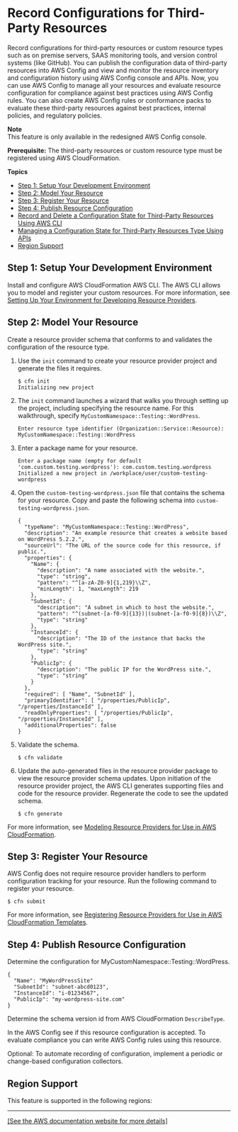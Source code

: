 # Record Configurations for Third\-Party Resources<a name="customresources"></a>

Record configurations for third\-party resources or custom resource types such as on premise servers, SAAS monitoring tools, and version control systems \(like GitHub\)\. You can publish the configuration data of third\-party resources into AWS Config and view and monitor the resource inventory and configuration history using AWS Config console and APIs\. Now, you can use AWS Config to manage all your resources and evaluate resource configuration for compliance against best practices using AWS Config rules\. You can also create AWS Config rules or conformance packs to evaluate these third\-party resources against best practices, internal policies, and regulatory policies\. 

**Note**  
This feature is only available in the redesigned AWS Config console\.

**Prerequisite:** The third\-party resources or custom resource type must be registered using AWS CloudFormation\. 

**Topics**
+ [Step 1: Setup Your Development Environment](#customresources-setupdevenvironment)
+ [Step 2: Model Your Resource](#customresources-modelresource)
+ [Step 3: Register Your Resource](#customresources-registerresource)
+ [Step 4: Publish Resource Configuration](#customresources-publishresourceconfiguration)
+ [Record and Delete a Configuration State for Third\-Party Resources Using AWS CLI](customresources-cli.md)
+ [Managing a Configuration State for Third\-Party Resources Type Using APIs](customresources-api.md)
+ [Region Support](#custom-resources-regions)

## Step 1: Setup Your Development Environment<a name="customresources-setupdevenvironment"></a>

Install and configure AWS CloudFormation AWS CLI\. The AWS CLI allows you to model and register your custom resources\. For more information, see [Setting Up Your Environment for Developing Resource Providers](https://docs.aws.amazon.com/AWSCloudFormation/latest/UserGuide/resource-type-setup.html)\.

## Step 2: Model Your Resource<a name="customresources-modelresource"></a>

Create a resource provider schema that conforms to and validates the configuration of the resource type\.

1. Use the `init` command to create your resource provider project and generate the files it requires\.

   ```
   $ cfn init
   Initializing new project
   ```

1. The `init` command launches a wizard that walks you through setting up the project, including specifying the resource name\. For this walkthrough, specify `MyCustomNamespace::Testing::WordPress`\.

   ```
   Enter resource type identifier (Organization::Service::Resource): MyCustomNamespace::Testing::WordPress
   ```

1. Enter a package name for your resource\.

   ```
   Enter a package name (empty for default 'com.custom.testing.wordpress'): com.custom.testing.wordpress 
   Initialized a new project in /workplace/user/custom-testing-wordpress
   ```

1. Open the `custom-testing-wordpress.json` file that contains the schema for your resource\. Copy and paste the following schema into `custom-testing-wordpress.json`\.

   ```
   {
     "typeName": "MyCustomNamespace::Testing::WordPress",
     "description": "An example resource that creates a website based on WordPress 5.2.2.",
     "sourceUrl": "The URL of the source code for this resource, if public.",
     "properties": {
       "Name": {
         "description": "A name associated with the website.",
         "type": "string",
         "pattern": "^[a-zA-Z0-9]{1,219}\\Z",
         "minLength": 1, "maxLength": 219
       },
       "SubnetId": {
         "description": "A subnet in which to host the website.",
         "pattern": "^(subnet-[a-f0-9]{13})|(subnet-[a-f0-9]{8})\\Z",
         "type": "string"
       },
       "InstanceId": {
         "description": "The ID of the instance that backs the WordPress site.",
         "type": "string"
       },
       "PublicIp": {
         "description": "The public IP for the WordPress site.",
         "type": "string"
       }
     },
     "required": [ "Name", "SubnetId" ],
     "primaryIdentifier": [ "/properties/PublicIp", "/properties/InstanceId" ],
     "readOnlyProperties": [ "/properties/PublicIp", "/properties/InstanceId" ],
     "additionalProperties": false
   }
   ```

1. Validate the schema\.

   ```
   $ cfn validate
   ```

1. Update the auto\-generated files in the resource provider package to view the resource provider schema updates\. Upon initiation of the resource provider project, the AWS CLI generates supporting files and code for the resource provider\. Regenerate the code to see the updated schema\.

   ```
   $ cfn generate
   ```

For more information, see [Modeling Resource Providers for Use in AWS CloudFormation](https://docs.aws.amazon.com/AWSCloudFormation/latest/UserGuide/resource-type-model.html)\.

## Step 3: Register Your Resource<a name="customresources-registerresource"></a>

AWS Config does not require resource provider handlers to perform configuration tracking for your resource\. Run the following command to register your resource\.

```
$ cfn submit
```

For more information, see [Registering Resource Providers for Use in AWS CloudFormation Templates](https://docs.aws.amazon.com/AWSCloudFormation/latest/UserGuide/resource-type-register.html)\.

## Step 4: Publish Resource Configuration<a name="customresources-publishresourceconfiguration"></a>

Determine the configuration for MyCustomNamespace::Testing::WordPress\.

```
{
  "Name": "MyWordPressSite"
  "SubnetId": "subnet-abcd0123",
  "InstanceId": "i-01234567",
  "PublicIp": "my-wordpress-site.com"
}
```

Determine the schema version id from AWS CloudFormation `DescribeType`\. 

In the AWS Config see if this resource configuration is accepted\. To evaluate compliance you can write AWS Config rules using this resource\.

Optional: To automate recording of configuration, implement a periodic or change\-based configuration collectors\.

## Region Support<a name="custom-resources-regions"></a>

This feature is supported in the following regions:


****  
[\[See the AWS documentation website for more details\]](http://docs.aws.amazon.com/config/latest/developerguide/customresources.html)